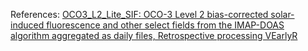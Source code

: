 References: [OCO3\_L2\_Lite\_SIF: OCO-3 Level 2 bias-corrected solar-induced fluorescence and other select fields from the IMAP-DOAS algorithm aggregated as daily files, Retrospective processing VEarlyR](https://disc.gsfc.nasa.gov/datasets/OCO3_L2_Lite_SIF_EarlyR/summary?keywords=OCO3_L2_Lite_SIF_EarlyR)